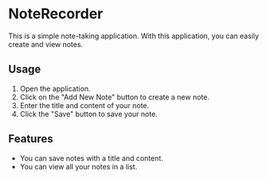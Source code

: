 # NoteRecorder

This is a simple note-taking application. With this application, you can easily create and view notes.

## Usage

1. Open the application.
2. Click on the "Add New Note" button to create a new note.
3. Enter the title and content of your note.
4. Click the "Save" button to save your note.

## Features

- You can save notes with a title and content.
- You can view all your notes in a list.
